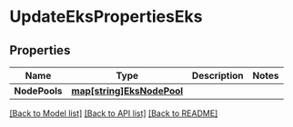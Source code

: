 # UpdateEksPropertiesEks

## Properties

Name | Type | Description | Notes
------------ | ------------- | ------------- | -------------
**NodePools** | [**map[string]EksNodePool**](EKSNodePool.md) |  | 

[[Back to Model list]](../README.md#documentation-for-models) [[Back to API list]](../README.md#documentation-for-api-endpoints) [[Back to README]](../README.md)


